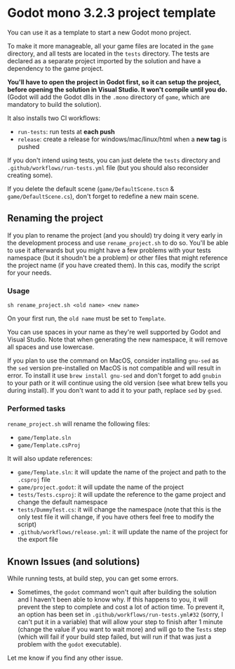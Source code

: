 # Godot mono 3.2.3 project template

You can use it as a template to start a new Godot mono project.

To make it more manageable, all your game files are located in the `game` directory, and all tests are located in the `tests` directory. The tests are declared as a separate project imported by the solution and have a dependency to the game project.

**You'll have to open the project in Godot first, so it can setup the project, before opening the solution in Visual Studio. It won't compile until you do.** (Godot will add the Godot dlls in the `.mono` directory of `game`, which are mandatory to build the solution).

It also installs two CI workflows:
- `run-tests`: run tests at **each push**
- `release`: create a release for windows/mac/linux/html when a **new tag** is pushed

If you don't intend using tests, you can just delete the `tests` directory and `.github/workflows/run-tests.yml` file (but you should also reconsider creating some).

If you delete the default scene (`game/DefaultScene.tscn` & `game/DefaultScene.cs`), don't forget to redefine a new main scene.

## Renaming the project

If you plan to rename the project (and you should) try doing it very early in the development process and use `rename_project.sh` to do so.
You'll be able to use it afterwards but you might have a few problems with your tests namespace (but it shoudn't be a problem) or other files that might reference the project name (if you have created them). In this cas, modify the script for your needs.

### Usage
`sh rename_project.sh <old name> <new name>`

On your first run, the `old name` must be set to `Template`.

You can use spaces in your name as they're well supported by Godot and Visual Studio. Note that when generating the new namespace, it will remove all spaces and use lowercase.

If you plan to use the command on MacOS, consider installing `gnu-sed` as the `sed` version pre-installed on MacOS is not compatible and will result in error. To install it use `brew install gnu-sed` and don't forget to add `gnubin` to your path or it will continue using the old version (see what brew tells you during install). If you don't want to add it to your path, replace `sed` by `gsed`.

### Performed tasks
`rename_project.sh` will rename the following files:
- `game/Template.sln`
- `game/Template.csProj`

It will also update references:
- `game/Template.sln`: it will update the name of the project and path to the `.csproj` file
- `game/project.godot`: it will update the name of the project
- `tests/Tests.csproj`: it will update the reference to the game project and change the default namespace
- `tests/DummyTest.cs`: it will change the namespace (note that this is the only test file it will change, if you have others feel free to modify the script)
- `.github/workflows/release.yml`: it will update the name of the project for the export file

## Known Issues (and solutions)
While running tests, at build step, you can get some errors.
- Sometimes, the `godot` command won't quit after building the solution and I haven't been able to know why. If this happens to you, it will prevent the step to complete and cost a lot of action time. To prevent it, an option has been set in `.github/workflows/run-tests.yml#32` (sorry, I can't put it in a variable) that will allow your step to finish after 1 minute (change the value if you want to wait more) and will go to the `Tests` step (which will fail if your build step failed, but will run if that was just a problem with the `godot` executable).

Let me know if you find any other issue.
